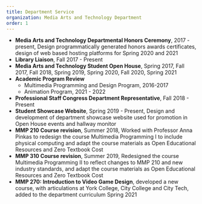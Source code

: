 ```yaml
---
title: Department Service
organization: Media Arts and Technology Department
order: 1
---
```


* **Media Arts and Technology Departmental Honors Ceremony**, 2017 - present, Design programmatically generated honors awards certificates, design of web based hosting platforms for Spring 2020 and 2021
* **Library Liaison**, Fall 2017 - Present
* **Media Arts and Technology Student Open House**, Spring 2017, Fall 2017, Fall 2018, Spring 2019, Spring 2020, Fall 2020, Spring 2021
* **Academic Program Review**
    * Multimedia Programming and Design Program, 2016-2017
    * Animation Program, 2021 - 2022
* **Professional Staff Congress Department Representative**, Fall 2018 - Present
* **Student Showcase Website**, Spring 2019 - Present, Design and development of department showcase website used for promotion in Open House events and hallway monitor
* **MMP 210 Course revision**, Summer 2018, Worked with Professor Anna Pinkas to redesign the course Multimedia Programming I to include physical computing and adapt the course materials as Open Educational Resources and Zero Textbook Cost
* **MMP 310 Course revision**, Summer 2019, Redesigned the course Multimedia Programming II to reflect changes to MMP 210 and new industry standards, and adapt the course materials as Open Educational Resources and Zero Textbook Cost
* **MMP 270: Introduction to Video Game Design**, developed a new course, with articulations at York College, City College and City Tech, added to the department curriculum Spring 2021